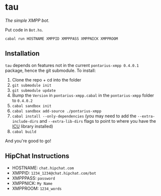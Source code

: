# tau

*The simple XMPP bot.*

Put code in `Bot.hs`.

```
cabal run HOSTNAME XMPPID XMPPPASS XMPPNICK XMPPROOM
```

## Installation
`tau` depends on features not in the current `pontarius-xmpp 0.4.0.1`
package, hence the git submodule. To install:

1. Clone the repo + cd into the folder
2. `git submodule init`
3. `git submodule update`
4. Bump the `Version` in `pontarius-xmpp.cabal` in the `pontarius-xmpp` folder to `0.4.0.2`
5. `cabal sandbox init`
6. `cabal sandbox add-source ./pontarius-xmpp`
7. `cabal install --only-dependencies` (you may need to add the `--extra-include-dirs` and `--extra-lib-dirs` flags
   to point to where you have the [ICU](http://site.icu-project.org/) library installed)
8. `cabal build`

And you're good to go!

## HipChat Instructions

- HOSTNAME: `chat.hipchat.com`
- XMPPID: `1234_1234@chat.hipchat.com/bot`
- XMPPPASS: `password`
- XMPPNICK: `My Name`
- XMPPROOM: `1234_words`
